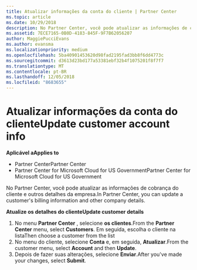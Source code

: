 ```yaml
---
title: Atualizar informações da conta do cliente | Partner Center
ms.topic: article
ms.date: 10/29/2018
description: No Partner Center, você pode atualizar as informações de cobrança do cliente e outros detalhes da empresa.
ms.assetid: 7ECE7165-0B0D-4183-845F-9F7B62056207
author: MaggiePucciEvans
ms.author: evansma
ms.localizationpriority: medium
ms.openlocfilehash: 5ba40901453620d98fad2195fad3bb8f6dd4773c
ms.sourcegitcommit: d3613d23bd177a53381ebf32b4f1075201f8f7f7
ms.translationtype: MT
ms.contentlocale: pt-BR
ms.lasthandoff: 12/05/2018
ms.locfileid: "8683655"
---
```

# <a name="update-customer-account-info"></a><span data-ttu-id="fbf61-103">Atualizar informações da conta do cliente</span><span class="sxs-lookup"><span data-stu-id="fbf61-103">Update customer account info</span></span>

**<span data-ttu-id="fbf61-104">Aplicável a</span><span class="sxs-lookup"><span data-stu-id="fbf61-104">Applies to</span></span>**

-  <span data-ttu-id="fbf61-105">Partner Center</span><span class="sxs-lookup"><span data-stu-id="fbf61-105">Partner Center</span></span>
-  <span data-ttu-id="fbf61-106">Partner Center for Microsoft Cloud for US Government</span><span class="sxs-lookup"><span data-stu-id="fbf61-106">Partner Center for Microsoft Cloud for US Government</span></span>


<span data-ttu-id="fbf61-107">No Partner Center, você pode atualizar as informações de cobrança do cliente e outros detalhes da empresa.</span><span class="sxs-lookup"><span data-stu-id="fbf61-107">In Partner Center, you can update a customer's billing information and other company details.</span></span>

**<span data-ttu-id="fbf61-108">Atualize os detalhes do cliente</span><span class="sxs-lookup"><span data-stu-id="fbf61-108">Update customer details</span></span>**

1.  <span data-ttu-id="fbf61-109">No menu **Partner Center** , selecione **os clientes**.</span><span class="sxs-lookup"><span data-stu-id="fbf61-109">From the **Partner Center** menu, select **Customers**.</span></span> <span data-ttu-id="fbf61-110">Em seguida, escolha o cliente na lista</span><span class="sxs-lookup"><span data-stu-id="fbf61-110">Then choose a customer from the list</span></span>
2.  <span data-ttu-id="fbf61-111">No menu do cliente, selecione **Conta** e, em seguida, **Atualizar**.</span><span class="sxs-lookup"><span data-stu-id="fbf61-111">From the customer menu, select **Account** and then **Update**.</span></span>
3.  <span data-ttu-id="fbf61-112">Depois de fazer suas alterações, selecione **Enviar**.</span><span class="sxs-lookup"><span data-stu-id="fbf61-112">After you've made your changes, select **Submit**.</span></span>

 

 



